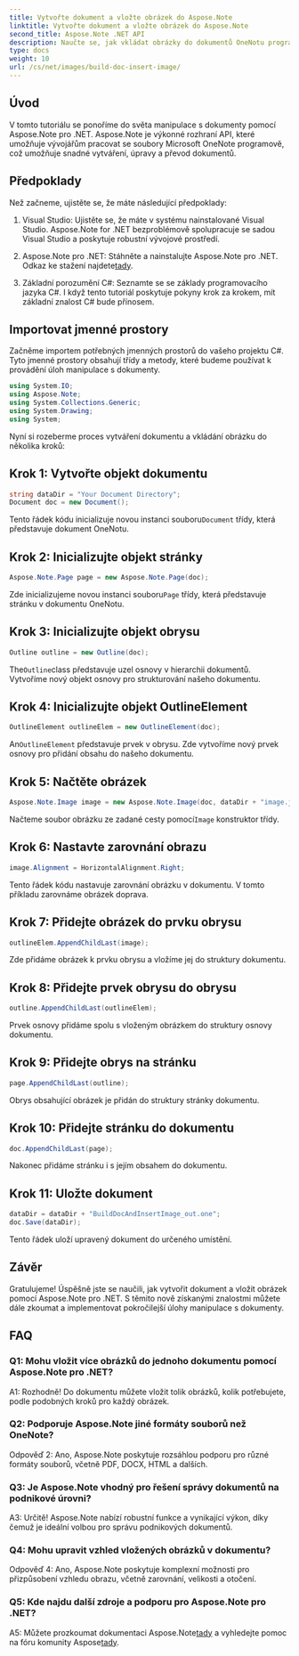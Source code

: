 ```yaml
---
title: Vytvořte dokument a vložte obrázek do Aspose.Note
linktitle: Vytvořte dokument a vložte obrázek do Aspose.Note
second_title: Aspose.Note .NET API
description: Naučte se, jak vkládat obrázky do dokumentů OneNotu programově pomocí Aspose.Note pro .NET. Snadné kroky pro bezproblémovou manipulaci s dokumenty.
type: docs
weight: 10
url: /cs/net/images/build-doc-insert-image/
---
```

## Úvod

V tomto tutoriálu se ponoříme do světa manipulace s dokumenty pomocí Aspose.Note pro .NET. Aspose.Note je výkonné rozhraní API, které umožňuje vývojářům pracovat se soubory Microsoft OneNote programově, což umožňuje snadné vytváření, úpravy a převod dokumentů. 

## Předpoklady

Než začneme, ujistěte se, že máte následující předpoklady:

1. Visual Studio: Ujistěte se, že máte v systému nainstalované Visual Studio. Aspose.Note for .NET bezproblémově spolupracuje se sadou Visual Studio a poskytuje robustní vývojové prostředí.

2.  Aspose.Note pro .NET: Stáhněte a nainstalujte Aspose.Note pro .NET. Odkaz ke stažení najdete[tady](https://releases.aspose.com/note/net/).

3. Základní porozumění C#: Seznamte se se základy programovacího jazyka C#. I když tento tutoriál poskytuje pokyny krok za krokem, mít základní znalost C# bude přínosem.

## Importovat jmenné prostory

Začněme importem potřebných jmenných prostorů do vašeho projektu C#. Tyto jmenné prostory obsahují třídy a metody, které budeme používat k provádění úloh manipulace s dokumenty.

```csharp
using System.IO;
using Aspose.Note;
using System.Collections.Generic;
using System.Drawing;
using System;
```

Nyní si rozeberme proces vytváření dokumentu a vkládání obrázku do několika kroků:

## Krok 1: Vytvořte objekt dokumentu

```csharp
string dataDir = "Your Document Directory";
Document doc = new Document();
```

 Tento řádek kódu inicializuje novou instanci souboru`Document` třídy, která představuje dokument OneNotu.

## Krok 2: Inicializujte objekt stránky

```csharp
Aspose.Note.Page page = new Aspose.Note.Page(doc);
```

 Zde inicializujeme novou instanci souboru`Page` třídy, která představuje stránku v dokumentu OneNotu.

## Krok 3: Inicializujte objekt obrysu

```csharp
Outline outline = new Outline(doc);
```

 The`Outline`class představuje uzel osnovy v hierarchii dokumentů. Vytvoříme nový objekt osnovy pro strukturování našeho dokumentu.

## Krok 4: Inicializujte objekt OutlineElement

```csharp
OutlineElement outlineElem = new OutlineElement(doc);
```

 An`OutlineElement` představuje prvek v obrysu. Zde vytvoříme nový prvek osnovy pro přidání obsahu do našeho dokumentu.

## Krok 5: Načtěte obrázek

```csharp
Aspose.Note.Image image = new Aspose.Note.Image(doc, dataDir + "image.jpg");
```

 Načteme soubor obrázku ze zadané cesty pomocí`Image` konstruktor třídy.

## Krok 6: Nastavte zarovnání obrazu

```csharp
image.Alignment = HorizontalAlignment.Right;
```

Tento řádek kódu nastavuje zarovnání obrázku v dokumentu. V tomto příkladu zarovnáme obrázek doprava.

## Krok 7: Přidejte obrázek do prvku obrysu

```csharp
outlineElem.AppendChildLast(image);
```

Zde přidáme obrázek k prvku obrysu a vložíme jej do struktury dokumentu.

## Krok 8: Přidejte prvek obrysu do obrysu

```csharp
outline.AppendChildLast(outlineElem);
```

Prvek osnovy přidáme spolu s vloženým obrázkem do struktury osnovy dokumentu.

## Krok 9: Přidejte obrys na stránku

```csharp
page.AppendChildLast(outline);
```

Obrys obsahující obrázek je přidán do struktury stránky dokumentu.

## Krok 10: Přidejte stránku do dokumentu

```csharp
doc.AppendChildLast(page);
```

Nakonec přidáme stránku i s jejím obsahem do dokumentu.

## Krok 11: Uložte dokument

```csharp
dataDir = dataDir + "BuildDocAndInsertImage_out.one";
doc.Save(dataDir);
```

Tento řádek uloží upravený dokument do určeného umístění.

## Závěr

Gratulujeme! Úspěšně jste se naučili, jak vytvořit dokument a vložit obrázek pomocí Aspose.Note pro .NET. S těmito nově získanými znalostmi můžete dále zkoumat a implementovat pokročilejší úlohy manipulace s dokumenty.

## FAQ

### Q1: Mohu vložit více obrázků do jednoho dokumentu pomocí Aspose.Note pro .NET?

A1: Rozhodně! Do dokumentu můžete vložit tolik obrázků, kolik potřebujete, podle podobných kroků pro každý obrázek.

### Q2: Podporuje Aspose.Note jiné formáty souborů než OneNote?

Odpověď 2: Ano, Aspose.Note poskytuje rozsáhlou podporu pro různé formáty souborů, včetně PDF, DOCX, HTML a dalších.

### Q3: Je Aspose.Note vhodný pro řešení správy dokumentů na podnikové úrovni?

A3: Určitě! Aspose.Note nabízí robustní funkce a vynikající výkon, díky čemuž je ideální volbou pro správu podnikových dokumentů.

### Q4: Mohu upravit vzhled vložených obrázků v dokumentu?

Odpověď 4: Ano, Aspose.Note poskytuje komplexní možnosti pro přizpůsobení vzhledu obrazu, včetně zarovnání, velikosti a otočení.

### Q5: Kde najdu další zdroje a podporu pro Aspose.Note pro .NET?

 A5: Můžete prozkoumat dokumentaci Aspose.Note[tady](https://reference.aspose.com/note/net/) a vyhledejte pomoc na fóru komunity Aspose[tady](https://forum.aspose.com/c/note/28).